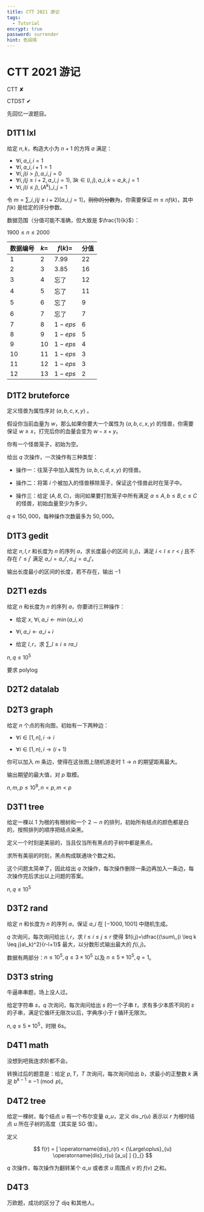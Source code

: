 ```yaml
---
title: CTT 2021 游记
tags: 
  - Tutorial
encrypt: true
password: surrender
hint: 色润得
---
```


# CTT 2021 游记

CTT ✘

CTDST ✔

先回忆一波题目。

## D1T1 lxl

给定 $n,k$，构造大小为 $n+1$ 的方阵 $a$ 满足：

+ $\forall i, a\_{i,i} = 1$
+ $\forall i, a\_{i,i+1} = 1$
+ $\forall i,j(i > j), a\_{i,j}=0$
+ $\forall i,j(j\geq i+2, a\_{i,j}=1), \exists k\in(i,j), a\_{i,k} = a\_{k,j}=1$
+ $\forall i,j(i \leq j), (A^k)\_{i,j}=1$

令 $m=\sum\_{i,j(j \geq i+2)}[a\_{i,j}=1]$，~~则你的分数为~~，你需要保证 $m \leq nf(k)$，其中 $f(k)$ 是给定的评分参数。

数据范围（分值可能不准确，但大致是 $\frac{1}{k}$）：

$1900 \leq n \leq 2000$

| 数据编号 | $k=$ | $f(k)=$          | 分值  |
| ---- | ---- | ---------------- | --- |
| 1    | 2    | 7.99             | 22  |
| 2    | 3    | 3.85             | 16  |
| 3    | 4    | 忘了               | 12  |
| 4    | 5    | 忘了               | 11  |
| 5    | 6    | 忘了               | 9   |
| 6    | 7    | 忘了               | 7   |
| 7    | 8    | $1-\mathit{eps}$ | 6   |
| 8    | 9    | $1-\mathit{eps}$ | 5   |
| 9    | 10   | $1-\mathit{eps}$ | 4   |
| 10   | 11   | $1-\mathit{eps}$ | 3   |
| 11   | 12   | $1-\mathit{eps}$ | 3   |
| 12   | 13   | $1-\mathit{eps}$ | 2   |

## D1T2 bruteforce

定义怪兽为属性序对 $(a,b,c,x,y)$ 。

假设你当前血量为 $w$，那么如果你要大一个属性为 $(a,b,c,x,y)$ 的怪兽，你需要保证 $w \geq x$，打完后你的血量会变为 $w-x+y$。

你有一个怪兽笼子，初始为空。

给出 $q$ 次操作，一次操作有三种类型：

+ 操作一：往笼子中加入属性为 $(a,b,c,d,x,y)$ 的怪兽。

+ 操作二：将第 $i$ 个被加入的怪兽移除笼子，保证这个怪兽此时在笼子中。

+ 操作三：给定 $(A,B,C)$，询问如果要打败笼子中所有满足 $a \leq A, b \leq B, c \leq C$ 的怪兽，初始血量至少为多少。

$q \leq 150,000$，每种操作次数最多为 $50,000$。

## D1T3 gedit

给定 $n,l,r$ 和长度为 $n$ 的序列 $a$，求长度最小的区间 $(i,j)$，满足 $i < l \leq r < j$ 且不存在 $i' \leq j'$ 满足 $a\_i=a\_{i'},a\_j=a\_{j'}$。

输出长度最小的区间的长度，若不存在，输出 $-1$

## D2T1 ezds

给定 $n$ 和长度为 $n$ 的序列 $a$，你要进行三种操作：

+ 给定 $x$, $\forall i, a\_i \gets \min(a\_i, x)$

+ $\forall i, a\_i \gets a\_i + i$

+ 给定 $l,r$，求 $\sum\_{l \leq i \leq r}a\_i$

$n,q \leq 10^5$

要求 polylog

## D2T2 datalab

## D2T3 graph

给定 $n$ 个点的有向图，初始有一下两种边：

+ $\forall i \in [1, n], i \to i$

+ $\forall i \in [1, n), i \to (i + 1)$

你可以加入 $m$ 条边，使得在这张图上随机游走时 $1 \to n$ 的期望距离最大。

输出期望的最大值，对 $p$ 取模。

$n, m, p \leq 10^9, n < p,m < p$

## D3T1 tree

给定一棵以 1 为根的有根树和一个 $2 \sim n$ 的排列，初始所有结点的颜色都是白的，按照排列的顺序把结点染黑。

定义一个时刻是美丽的，当且仅当所有黑点的子树中都是黑点。

求所有美丽的时刻，黑点构成联通块个数之和。

这个问题太简单了，因此给出 $q$ 次操作，每次操作删除一条边再加入一条边，每次操作完后求出以上问题的答案。

$n,q \leq 10^5$

## D3T2 rand

给定 $n$ 和长度为 $n$ 的序列 $a$，保证 $a\_i$ 在 $[-1000, 1001]$ 中随机生成。

$q$ 次询问，每次询问给出 $l,r$，求 $l \leq i \leq j \leq r$ 使得 $f(i,j)=\dfrac{(\sum\_{i \leq k \leq j}a\_k)^2}{r-l+1}$ 最大，以分数形式输出最大的 $f(i,j)$。

数据有两部分：$n \leq 10^5, q \leq 3 \times 10^5$ 以及 $n \leq 5\times 10^5, q = 1$。


## D3T3 string

牛逼串串题，场上没人过。

给定字符串 $s$，$q$ 次询问，每次询问给出 $s$ 的一个子串 $t$，求有多少本质不同的 $s$ 的子串，满足它循环无限次以后，字典序小于 $t$ 循环无限次。

$n, q \leq 5 \times 10^5$，时限 6s。

## D4T1 math

没想到吧我连求阶都不会。

转换过后的题意是：给定 $p,T$，$T$ 次询问，每次询问给出 $b$，求最小的正整数 $k$ 满足 $b^{k-1} \equiv -1 \pmod p$。

## D4T2 tree

给定一棵树，每个结点 $u$ 有一个布尔变量 $a\_u$，定义 $\operatorname{dis}\_r(u)$ 表示以 $r$ 为根时结点 $u$ 所在子树的高度（其实是 SG 值）。

定义

$$
f(r) = [ \operatorname{dis}_r(r) < {\Large\oplus}_{u} \operatorname{dis}_r(u) [a_u] ]
{}_{}
$$

$q$ 次操作，每次操作为翻转某个 $a\_u$ 或者求 $u$ 周围点 $v$ 的 $f(v)$ 之和。

## D4T3 

万欧题，成功的区分了 djq 和其他人。
